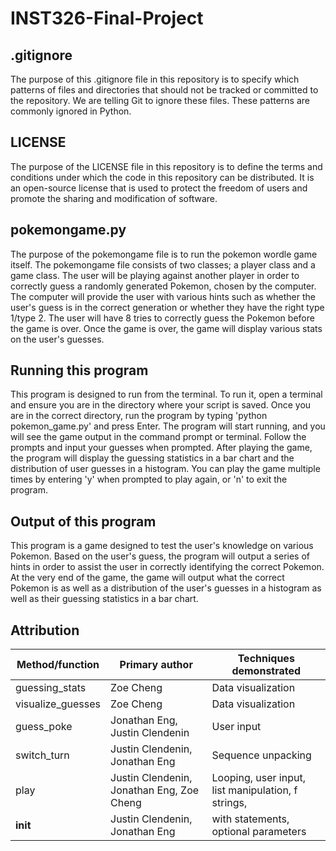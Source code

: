 # INST326-Final-Project

## .gitignore
The purpose of this .gitignore file in this repository is to specify which patterns of files and directories that should not be tracked or committed to the repository. We are telling Git to ignore these files. These patterns are commonly ignored in Python. 



## LICENSE
The purpose of the LICENSE file in this repository is to define the terms and conditions under which the code in this repository can be distributed. It is an open-source license that is used to protect the freedom of users and promote the sharing and modification of software.



## pokemongame.py
The purpose of the pokemongame file is to run the pokemon wordle game itself. The pokemongame file consists of two classes; a player class and a game class. The user will be playing against another player in order to correctly guess a randomly generated Pokemon, chosen by the computer. The computer will provide the user with various hints such as whether the user's guess is in the correct generation or whether they have the right type 1/type 2. The user will have 8 tries to correctly guess the Pokemon before the game is over. Once the game is over, the game will display various stats on the user's guesses.



## Running this program
This program is designed to run from the terminal. To run it, open a terminal and ensure you are in the directory where your script is saved. Once you are in the correct directory, run the program by typing 'python pokemon_game.py' and press Enter. The program will start running, and you will see the game output in the command prompt or terminal. Follow the prompts and input your guesses when prompted. After playing the game, the program will display the guessing statistics in a bar chart and the distribution of user guesses in a histogram. You can play the game multiple times by entering 'y' when prompted to play again, or 'n' to exit the program.




## Output of this program
This program is a game designed to test the user's knowledge on various Pokemon. Based on the user's guess, the program will output a series of hints in order to assist the user in correctly identifying the correct Pokemon. At the very end of the game, the game will output what the correct Pokemon is as well as a distribution of the user's guesses in a histogram as well as their guessing statistics in a bar chart.



## Attribution
| Method/function | Primary author | Techniques demonstrated |
|----------|----------|----------|
|   guessing_stats  |   Zoe Cheng   |   Data visualization   |
|   visualize_guesses  |   Zoe Cheng   |   Data visualization   |
|   guess_poke  |   Jonathan Eng,  Justin Clendenin  |   User input   |
|  switch_turn   |   Justin Clendenin, Jonathan Eng   |   Sequence unpacking   |
|   play  |   Justin Clendenin, Jonathan Eng, Zoe Cheng   |   Looping, user input, list manipulation, f strings,    |
|   __init__  |   Justin Clendenin, Jonathan Eng   |   with statements, optional parameters   |

